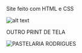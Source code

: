 Site feito com HTML e CSS


![alt text](<Captura de tela 2024-11-11 200449.png>)


OUTRO PRINT DE TELA





![PASTELARIA RODRIGUES](pastelaria.png)